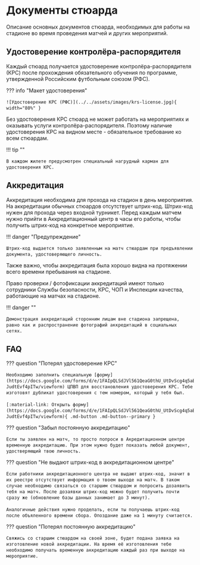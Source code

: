 # Документы стюарда

Описание основных документов стюарда, необходимых для работы на стадионе во время проведения матчей и других мероприятий.

## Удостоверение контролёра-распорядителя

Каждый стюард получается удостоверение контролёра-распорядителя (КРС) после прохождения обязательного обучения по программе, утвержденной Российским футбольным союзом (РФС).

??? info "Макет удостоверения"

    ![Удостоверение КРС (РФС)](../../assets/images/krs-license.jpg){ width="80%" }


Без удостоверения КРС стюард не может работать на мероприятиях и оказывать услуги контролёра-распорядителя. Поэтому наличие удостоверения КРС на видном месте - обязательное требование ко всем стюардам. 

!!! tip ""

    В каждом жилете предусмотрен специальный нагрудный карман для удостоверения КРС.

## Аккредитация

Аккредитация необходима для прохода на стадион в день мероприятия. На аккредитации обычных стюардов отсутствует штрих-код. Штрих-код нужен для прохода через входной турникет. Перед каждым матчем нужно прийти в Аккредитационный центр в часы его работы, чтобы получить штрих-код на конкретное мероприятие.

!!! danger "Предупреждение"

    Штрих-код выдается только заявленным на матч стюардам при предъявлении документа, удостоверяющего личность.

Также важно, чтобы аккредитация была хорошо видна на протяжении всего времени пребывания на стадионе. 

Право проверки / фотофиксации аккредитаций имеют только сотрудники Службы безопасности, КРС, ЧОП и Инспекции качества, работающие на матчах на стадионе. 

!!! danger ""

    Демонстрация аккредитаций сторонним лицам вне стадиона запрещена, равно как и распространение фотографий аккредитаций в социальных сетях.

## FAQ

??? question "Потерял удостоверение КРС"

    Необходимо заполнить специальную [форму](https://docs.google.com/forms/d/e/1FAIpQLSdJVl561QeaG0thU_UtDvScg4q5aBLXmXZBL-JudtEvf4pITw/viewform) ЦПВП для восстановления удостоверения КРС. Тебе изготовят дубликат удостоверения с тем номером, который у тебя был.
    
    [:material-link: Открыть форму](https://docs.google.com/forms/d/e/1FAIpQLSdJVl561QeaG0thU_UtDvScg4q5aBLXmXZBL-JudtEvf4pITw/viewform){ .md-button .md-button--primary }


??? question "Забыл постоянную аккредитацию"

    Если ты заявлен на матч, то просто попроси в Акредитационном центре временную аккредитацию. При этом нужно будет показать любой документ, удостверяющий твою личность.
    
??? question "Не выдают штрих-код в аккредитационном центре"

    Если работники аккредитационного центра не выдают штрих-код, значит в их реестре отсутствует информация о твоем выходе на матч. В таком случае необходимо связаться со старшим стюардом и попросить дозаявить тебя на матч. После дозаявки штрих-код можно будет получить почти сразу же (обновление базы данных занимает до 3 минут).
    
    Аналогичные действия нужно проделать, если ты получаешь штрих-код после объяленного времени сбора. Опоздание даже на 1 минуту считается.

??? question "Потерял постоянную аккредитацию"

    Свяжись со старшим стюардом на своей зоне, будет подана заявка на изготовление новой аккредитации. На время её изготовления тебе необходимо получать временную аккредитацию каждый раз при выходе на мероприятие.